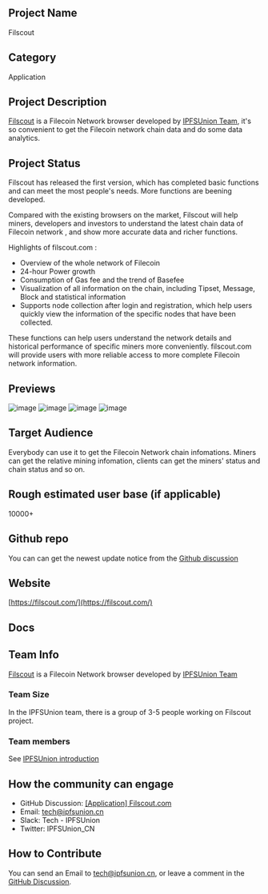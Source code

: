 ## Project Name
Filscout

## Category
Application

## Project Description
[Filscout](https://filscout.com/) is a Filecoin Network browser developed by [IPFSUnion Team](https://www.ipfsunion.cn/), it's so convenient to get the Filecoin network chain data and do some data analytics. 

## Project Status
<!--brainstorming, fundraising, under development, beta, shipped, etc-->
Filscout has released the first version, which has completed basic functions and can meet the most people's needs. More functions are beening developed. 

Compared with the existing browsers on the market, Filscout will help miners, developers and investors to understand the latest chain data of Filecoin network , and show more accurate data and richer functions.

Highlights of filscout.com :
 - Overview of the whole network of Filecoin
 - 24-hour Power growth
 - Consumption of Gas fee and the trend of Basefee
 - Visualization of all information on the chain, including Tipset, Message, Block and statistical information
 - Supports node collection after login and registration, which help users quickly view the information of the specific nodes that have been collected.

These functions can help users understand the network details and historical performance of specific miners more conveniently. filscout.com will provide users with more reliable access to more complete Filecoin network information.
## Previews
<!--Add some screenshots to give a preview of your product-->
![image](https://user-images.githubusercontent.com/68763845/109381228-eea40c00-7913-11eb-83a8-a2047383b1a0.png)
![image](https://user-images.githubusercontent.com/68763845/109381238-11362500-7914-11eb-88c0-0abebe99eba5.png)
![image](https://user-images.githubusercontent.com/68763845/109381363-fe702000-7914-11eb-88c7-75f34b6612e1.png)
![image](https://user-images.githubusercontent.com/68763845/109381610-565b5680-7916-11eb-921b-e52901a1df38.png)

## Target Audience
<!--Describe who will be your project's users-->
Everybody can use it to get the Filecoin Network chain infomations. Miners can get the relative mining infomation, clients can get the miners' status and chain  status and so on.   
## Rough estimated user base (if applicable)
<!--How many users do you have right now?-->
10000+
## Github repo
<!--Attach a link to your GitHub repo if it's OSS-->
You can can get the newest update notice from the [Github discussion](https://github.com/filecoin-project/community/discussions/94])
## Website
<!--Link your website if available-->
[https://filscout.com/](https://filscout.com/)
## Docs
<!--Including a link to your project docs!-->
## Team Info
<!-- Introduce your amazing team - how many team members are working on this project and who are they?-->
[Filscout](https://filscout.com/) is a Filecoin Network browser developed by [IPFSUnion Team](https://www.ipfsunion.cn/zh/aboutUs)
### Team Size  
In the IPFSUnion team, there is a group of 3-5 people working on Filscout project. 
### Team members  
See [IPFSUnion introduction](https://www.ipfsunion.cn/zh/aboutUs)

## How the community can engage
 - GitHub Discussion: <!--Start a disucssion with the community here: https://github.com/filecoin-project/community/discussions/new and attach the link!--> [[Application] Filscout.com](https://github.com/filecoin-project/community/discussions/94])
 - Email: tech@ipfsunion.cn
 - Slack: Tech - IPFSUnion
 - Twitter: IPFSUnion_CN
## How to Contribute
<!--How can the community contribute to your project?--> 
You can send an Email to tech@ipfsunion.cn, or leave a comment in the [GitHub Discussion](https://github.com/filecoin-project/community/discussions/94]).

